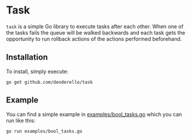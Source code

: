 # Task

`task` is a simple Go library to execute tasks after each other. When one of the
tasks fails the queue will be walked backwards and each task gets the
opportunity to run rollback actions of the actions performed beforehand.

## Installation
To install, simply execute:
```
go get github.com/denderello/task
```

## Example
You can find a simple example in [examples/bool_tasks.go](examples/bool_tasks.go) which you can run like
this:
```
go run examples/bool_tasks.go
```
